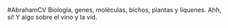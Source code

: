 #AbrahamCV
Biología, genes, moléculas, bichos, plantas y líquenes. Ahh, si! Y algo sobre el vino y la vid. 
